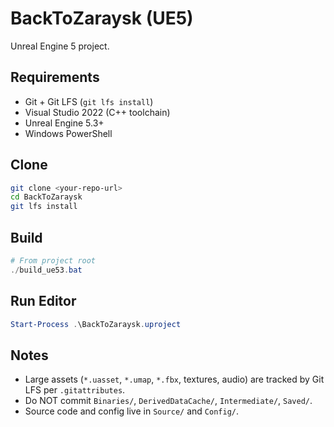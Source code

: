 # BackToZaraysk (UE5)

Unreal Engine 5 project.

## Requirements
- Git + Git LFS (`git lfs install`)
- Visual Studio 2022 (C++ toolchain)
- Unreal Engine 5.3+
- Windows PowerShell

## Clone
```bash
git clone <your-repo-url>
cd BackToZaraysk
git lfs install
```

## Build
```powershell
# From project root
./build_ue53.bat
```

## Run Editor
```powershell
Start-Process .\BackToZaraysk.uproject
```

## Notes
- Large assets (`*.uasset`, `*.umap`, `*.fbx`, textures, audio) are tracked by Git LFS per `.gitattributes`.
- Do NOT commit `Binaries/`, `DerivedDataCache/`, `Intermediate/`, `Saved/`.
- Source code and config live in `Source/` and `Config/`.